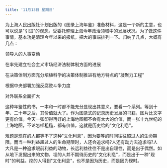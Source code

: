 ```yaml
---
title: '11月13日 星期日'
---
```


为上海人民出版社计划出版的《图录上海年鉴》准备材料，这是一个新的主意，也可以说是"引进"的观念。受委托整理上海今年政治领域中的发展状况。为了做这件事情，基本功是清理今年以来的报纸，把大的事端排列一下。归纳了几点，大概有几点：

领导人的人事变动

在率先建立社会主义市场经济法制体制方面的进展

在决策体制方面充分培植科学的决策体制推进有地方特点的"凝聚力工程"

根据中央部署加强反腐败斗争力度

对外联系全面扩大

这种年鉴性的书，一本和一时都不能充分显现出其意义，要看一个系列。等到十年、二十年之后，其价值就大了。作为图录式的记录历史发展的书籍，图片比文字更有价值。今天一张印得再好的上海地图都不会有太大的价值，而一张十九世纪的上海地图，不论怎样粗糙，都有价值。这就是历史给的"文化利息"。

难题是现在的人都等不了这种"文化利息"，因为要等的时间往往超过人的生命期限。而当一种利益超过人的生命期限时，人还会追求吗?人还有动力去追求吗?人大凡是一种追求眼前利益的动物，长远利益往往不是出自理性，而是出于偶然。如从地下发掘出来的文物，埋的人并不期待历史的"文化利息"，而是出于一种"现时"的利益。挖的人得到"文化利息"，也不是因为历史，而是因为现时。

